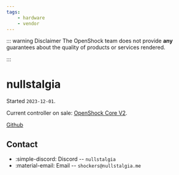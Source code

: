 ```yaml
---
tags:
    - hardware
    - vendor
---
```


::: warning Disclaimer
The OpenShock team does not provide **any** guarantees about the quality of products or services rendered.

:::
# nullstalgia

Started `2023-12-01`.

Current controller on sale: [OpenShock Core V2](../../hardware/boards/openshock/core-v2.md).

[Github](https://github.com/nullstalgia)

## Contact

- :simple-discord: Discord -- `nullstalgia`
- :material-email: Email -- `shockers@nullstalgia.me`
